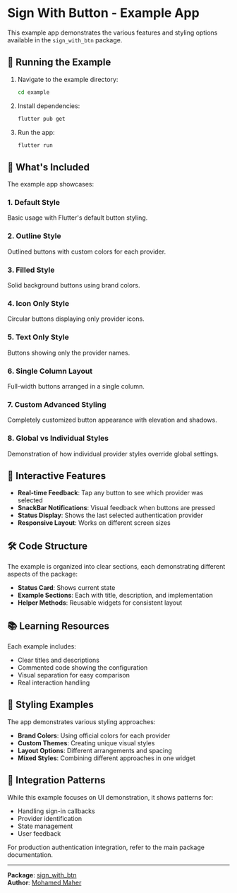 # Sign With Button - Example App

This example app demonstrates the various features and styling options available in the `sign_with_btn` package.

## 🚀 Running the Example

1. Navigate to the example directory:

   ```bash
   cd example
   ```

2. Install dependencies:

   ```bash
   flutter pub get
   ```

3. Run the app:
   ```bash
   flutter run
   ```

## 📱 What's Included

The example app showcases:

### 1. **Default Style**

Basic usage with Flutter's default button styling.

### 2. **Outline Style**

Outlined buttons with custom colors for each provider.

### 3. **Filled Style**

Solid background buttons using brand colors.

### 4. **Icon Only Style**

Circular buttons displaying only provider icons.

### 5. **Text Only Style**

Buttons showing only the provider names.

### 6. **Single Column Layout**

Full-width buttons arranged in a single column.

### 7. **Custom Advanced Styling**

Completely customized button appearance with elevation and shadows.

### 8. **Global vs Individual Styles**

Demonstration of how individual provider styles override global settings.

## 🎯 Interactive Features

- **Real-time Feedback**: Tap any button to see which provider was selected
- **SnackBar Notifications**: Visual feedback when buttons are pressed
- **Status Display**: Shows the last selected authentication provider
- **Responsive Layout**: Works on different screen sizes

## 🛠️ Code Structure

The example is organized into clear sections, each demonstrating different aspects of the package:

- **Status Card**: Shows current state
- **Example Sections**: Each with title, description, and implementation
- **Helper Methods**: Reusable widgets for consistent layout

## 📚 Learning Resources

Each example includes:

- Clear titles and descriptions
- Commented code showing the configuration
- Visual separation for easy comparison
- Real interaction handling

## 🎨 Styling Examples

The app demonstrates various styling approaches:

- **Brand Colors**: Using official colors for each provider
- **Custom Themes**: Creating unique visual styles
- **Layout Options**: Different arrangements and spacing
- **Mixed Styles**: Combining different approaches in one widget

## 🔧 Integration Patterns

While this example focuses on UI demonstration, it shows patterns for:

- Handling sign-in callbacks
- Provider identification
- State management
- User feedback

For production authentication integration, refer to the main package documentation.

---

**Package**: [sign_with_btn](https://pub.dev/packages/sign_with_btn)  
**Author**: [Mohamed Maher](https://github.com/mohamedmaher-dev)

